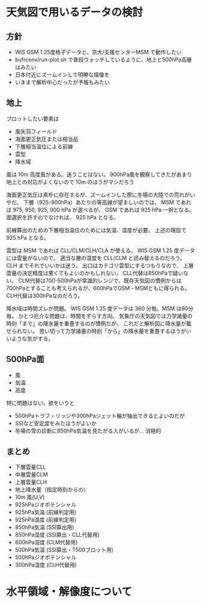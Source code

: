 # 天気図で用いるデータの検討
## 方針
* WIS GSM 1.25度格子データと、京大/支援センターMSM で動作したい
* bufrconv/run-plot.sh で普段ウォッチしているように、地上と500hPa高層はみたい
* 日本付近にズームインして明瞭な描像を
* いままで解析中心だったが予報もみたい

## 地上
プロットしたい要素は
* 風矢羽フィールド
* 海面更正気圧または相当品
* 下層相当温位による前線
* 雲型
* 降水域

風は 10m 高度風がある。迷うことはない。
900hPa風を観察してきたがあまり地上との対応がよくないので 10m のほうがマシだろう

海面更正気圧は素朴に存在するが、ズームインした際に冬場の大陸での荒れがいやだ。
下層（925-900hPa）あたりの等高線が望ましいのでは。
MSM であれば 975, 950, 925, 900 hPa が選べるが、
GSM であれば 925 hPa 一択となる。
面選択を許すのでなければ、 925 hPa となる。

前線算出のための下層相当温位のためには気温、湿度が必要。
上述の理屈で 925 hPa となる。

雲型は MSM であれば CLL/CLM/CLH/CLA が使える。
WIS GSM 1.25 度データには雲量がないので、 適当な層の湿度を
CLL/CLM と読み替えるのだろう。 CLH までそれでいいかは迷う。
出口はカテゴリ雲型にするつもりなので、
上層雲量の決定精度は悪くてもよいのかもしれない。
CLL代替は850hPaで疑いない。
CLM代替は700-500hPaが常識的レンジで、既存天気図の慣例からは700hPaとすることも考えられるが、600hPaでGSM・MSMともに得られる。
CLH代替は300hPaなのだろう。

降水域は時間ズレが問題。
WIS GSM 1.25 度データは 360 分毎。MSM は60分毎。
ひとつ厄介な問題は、時間をずらす方向。
気象庁の天気図では力学諸量の時刻「まで」の降水量を重畳するのが慣例だが、
これだと解析図に降水量が載せられない。
思い切って力学諸量の時刻「から」の降水量を重畳するほうがいいような気がする。

## 500hPa面
* 風
* 気温
* 高度

特に問題はない。欲をいうと

* 500hPaトラフ・リッジや300hPaジェット軸が抽出できるとよいのだが
* SSIなど安定度をみたほうがよいか
* 冬場の雪の診断に850hPa気温を見たがる人がいるが... 消極的

## まとめ

* 下層雲量CLL
* 中層雲量CLM
* 上層雲量CLH
* 地上降水量（指定時刻からの）
* 10m 風(U,V)
* 925hPaジオポテンシャル
* 925hPa気温 (前線判定用)
* 925hPa湿度 (前線判定用)
* 850hPa気温 (SSI算出用)
* 850hPa湿度 (SSI算出・CLL代替用)
* 600hPa湿度 (CLM代替用)
* 500hPa気温 (SSI算出・T500プロット用)
* 500hPaジオポテンシャル
* 300hPa湿度 (CLH代替用)

# 水平領域・解像度について


